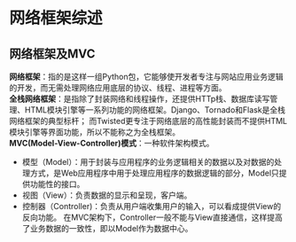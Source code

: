 # 网络框架综述
## 网络框架及MVC
**网络框架**：指的是这样一组Python包，它能够使开发者专注与网站应用业务逻辑的开发，而无需处理网络应用底层的协议、线程、进程等方面。  
**全栈网络框架**：是指除了封装网络和线程操作，还提供HTTp栈、数据库读写管理、HTML模块引擎等一系列功能的网络框架。Django、Tornado和Flask是全栈网络框架的典型标杆；
而Twisted更专注于网络底层的高性能封装而不提供HTML模块引擎等界面功能，所以不能称之为全栈框架。  
**MVC(Model-View-Controller)模式**：一种软件架构模式。  
* 模型（Model）：用于封装与应用程序的业务逻辑相关的数据以及对数据的处理方式，是Web应用程序中用于处理应用程序的数据逻辑的部分，Model只提供功能性的接口。
* 视图（View）：负责数据的显示和呈现，客户端。
* 控制器（Controller)：负责从用户端收集用户的输入，可以看成提供View的反向功能。
在MVC架构下，Controller一般不能与View直接通信，这样提高了业务数据的一致性，即以Model作为数据中心。
